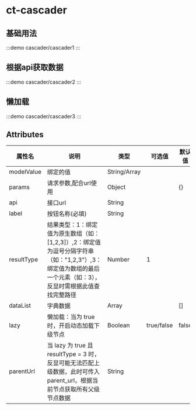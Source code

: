 # ct-cascader

## 基础用法
:::demo
cascader/cascader1
:::



## 根据api获取数据
:::demo
cascader/cascader2
:::



## 懒加载
:::demo
cascader/cascader3
:::




## Attributes

| 属性名       | 说明           | 类型      | 可选值                           | 默认值  |
| ------------ | -------------- | --------- | -------------------------------- | ------- |
modelValue | 绑定的值 | String/Array  |     |
params | 请求参数,配合url使用 | Object |    |   {}
api | 接口url | String  |   |
label | 按钮名称(必填) |  String |    |
resultType|  结果类型：1：绑定值为原生数组（如：[1,2,3]）,2：绑定值为逗号分隔字符串（如："1,2,3"）,3：绑定值为数组的最后一个元素（如：3），反显时需根据此值查找完整路径 | Number | 1   |
dataList| 字典数据 |  Array  |   | []
lazy| 懒加载：当为 true 时，开启动态加载下级节点 | Boolean | true/false | false
parentUrl| 当 lazy 为 true 且 resultType = 3 时，反显可能无法匹配上级数据，此时可传入 parent_url，根据当前节点获取所有父级节点数据 | String |  |
